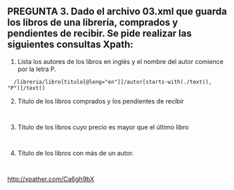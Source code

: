 ## PREGUNTA 3. Dado el archivo 03.xml que guarda los libros de una librería, comprados y pendientes de recibir. Se pide realizar las siguientes consultas Xpath:
 
1. Lista los autores de los libros en inglés y el nombre del autor comience por la letra P.
 
```
  /libreria/libro[titulo[@leng="en"]]/autor[starts-with(./text(), "P")]/text()
```
 
<!--
[@leng="en"] es para que el idioma que estamos seleccionando sea inglés
[starts-with(./text(), "P")] lo que estamos buscando tiene que comenzar por lo que pongamos entre las comillas dobles
 -->
 
2. Titulo de los libros comprados y los pendientes de recibir
 
```
   
```
<!--
/libreria/libro[@codigo = /libreria/almacen/comprados/codigo]/titulo/text()
sólo devuelve los titulos de los libros comprados, falta los pendientes
-->
 
3. Título de los libros cuyo precio es mayor que el último libro
 
```
   
```
 
4. Título de los libros con más de un autor.
 
```
   
```
 
http://xpather.com/Ca6gh9bX